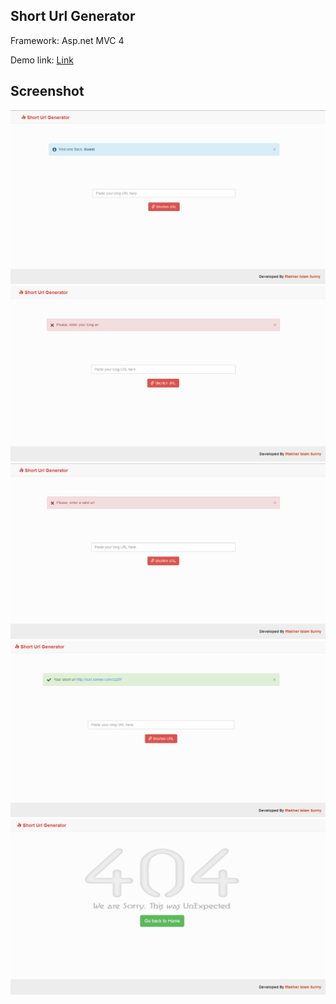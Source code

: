 ## Short Url Generator

Framework: Asp.net MVC 4

Demo link: [Link](http://surl.somee.com)

## Screenshot

![Capture](https://github.com/IftekherSunny/surl/blob/master/screenshot/Capture.PNG)
![Capture1](https://github.com/IftekherSunny/surl/blob/master/screenshot/Capture1.PNG)
![Capture3](https://github.com/IftekherSunny/surl/blob/master/screenshot/Capture3.PNG)
![Capture4](https://github.com/IftekherSunny/surl/blob/master/screenshot/Capture4.PNG)
![Capture5](https://github.com/IftekherSunny/surl/blob/master/screenshot/Capture5.PNG)

